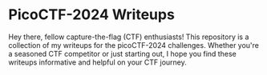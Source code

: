 # PicoCTF-2024 Writeups

Hey there, fellow capture-the-flag (CTF) enthusiasts!   This repository is a collection of my writeups for the picoCTF-2024 challenges. Whether you're a seasoned CTF competitor or just starting out, I hope you find these writeups informative and helpful on your CTF journey.
